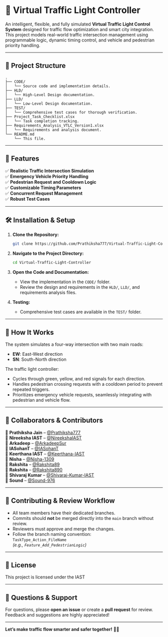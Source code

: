 
# 🚦 Virtual Traffic Light Controller

An intelligent, flexible, and fully simulated **Virtual Traffic Light Control System** designed for traffic flow optimization and smart city integration. This project models real-world traffic intersection management using programmable logic, dynamic timing control, and vehicle and pedestrian priority handling.

---

## 📂 Project Structure

```
.
├── CODE/
│   └── Source code and implementation details.
├── HLD/
│   └── High-Level Design documentation.
├── LLD/
│   └── Low-Level Design documentation.
├── TEST/
│   └── Comprehensive test cases for thorough verification.
├── Project_Task_Checklist.xlsx
│   └── Task completion tracking.
├── Requirements_Analysis_VTLC_Version1.xlsx
│   └── Requirements and analysis document.
└── README.md
    └── This file.
```

---

## 🎯 Features

✅ **Realistic Traffic Intersection Simulation**  
✅ **Emergency Vehicle Priority Handling**  
✅ **Pedestrian Request and Cooldown Logic**  
✅ **Customizable Timing Parameters**  
✅ **Concurrent Request Management**  
✅ **Robust Test Cases**  

---

## 🛠️ Installation & Setup

1. **Clone the Repository:**
   ```bash
   git clone https://github.com/Prathiksha777/Virtual-Traffic-Light-Controller.git
   ```

2. **Navigate to the Project Directory:**
   ```bash
   cd Virtual-Traffic-Light-Controller
   ```

3. **Open the Code and Documentation:**
   - View the implementation in the `CODE/` folder.
   - Review the design and requirements in the `HLD/`, `LLD/`, and requirements analysis files.

4. **Testing:**
   - Comprehensive test cases are available in the `TEST/` folder.

---

## 🚦 How It Works

The system simulates a four-way intersection with two main roads:
- **EW**: East-West direction
- **SN**: South-North direction

The traffic light controller:
- Cycles through green, yellow, and red signals for each direction.
- Handles pedestrian crossing requests with a cooldown period to prevent repeated triggers.
- Prioritizes emergency vehicle requests, seamlessly integrating with pedestrian and vehicle flow.

---

## 👥 Collaborators & Contributors

👤 **Prathiksha Jain** – [@Prathiksha777](https://github.com/Prathiksha777)  
👤 **Nireeksha IAST** – [@NireekshaIAST](https://github.com/NireekshaIAST)  
👤 **Arkadeep** – [@ArkadeepSur](https://github.com/ArkadeepSur)  
👤 **IASohanT** – [@IASohanT](https://github.com/IASohanT)  
👤 **Keerthana IAST** – [@Keerthana-IAST](https://github.com/Keerthana-IAST)  
👤 **Nisha** – [@Nisha-1309](https://github.com/Nisha-1309)  
👤 **Rakshita** – [@Rakshita89](https://github.com/Rakshita89)  
👤 **Rakshita** – [@Rakshita890](https://github.com/Rakshita890)  
👤 **Shivaraj Kumar** – [@Shivaraj-Kumar-IAST](https://github.com/Shivaraj-Kumar-IAST)  
👤 **Sound** – [@Sound-976](https://github.com/Sound-976)  

---

## 🔄 Contributing & Review Workflow

- All team members have their dedicated branches.
- Commits should **not** be merged directly into the `main` branch without review.
- Reviewers must approve and merge the changes.
- Follow the branch naming convention:  
  `TaskType_Action_FileName`  
  _(e.g., `Feature_Add_PedestrianLogic`)_

---

## 📄 License

This project is licensed under the IAST

---

## 💬 Questions & Support

For questions, please **open an issue** or create a **pull request** for review. Feedback and suggestions are highly appreciated!

---

**Let’s make traffic flow smarter and safer together!** 🌟🚦
